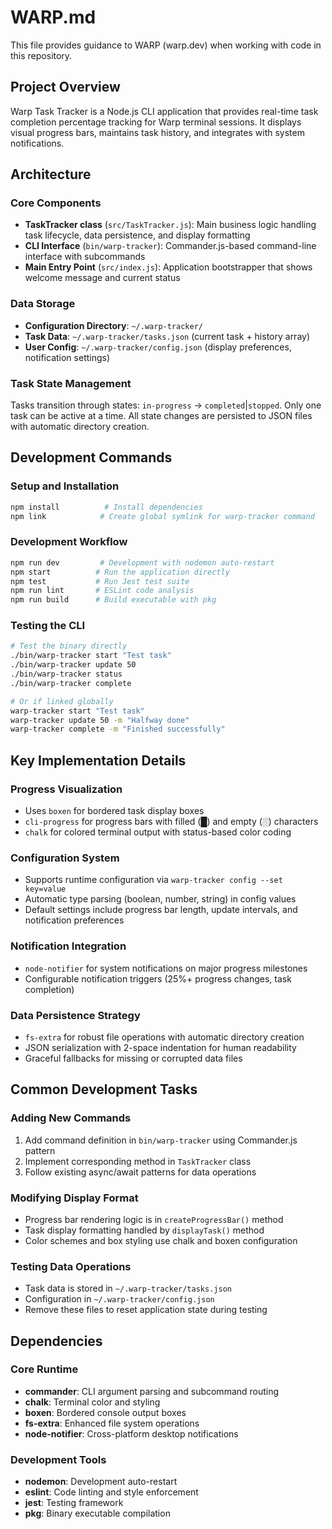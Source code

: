 # WARP.md

This file provides guidance to WARP (warp.dev) when working with code in this repository.

## Project Overview

Warp Task Tracker is a Node.js CLI application that provides real-time task completion percentage tracking for Warp terminal sessions. It displays visual progress bars, maintains task history, and integrates with system notifications.

## Architecture

### Core Components

- **TaskTracker class** (`src/TaskTracker.js`): Main business logic handling task lifecycle, data persistence, and display formatting
- **CLI Interface** (`bin/warp-tracker`): Commander.js-based command-line interface with subcommands
- **Main Entry Point** (`src/index.js`): Application bootstrapper that shows welcome message and current status

### Data Storage

- **Configuration Directory**: `~/.warp-tracker/`
- **Task Data**: `~/.warp-tracker/tasks.json` (current task + history array)
- **User Config**: `~/.warp-tracker/config.json` (display preferences, notification settings)

### Task State Management

Tasks transition through states: `in-progress` → `completed`|`stopped`. Only one task can be active at a time. All state changes are persisted to JSON files with automatic directory creation.

## Development Commands

### Setup and Installation
```bash
npm install          # Install dependencies
npm link            # Create global symlink for warp-tracker command
```

### Development Workflow
```bash
npm run dev         # Development with nodemon auto-restart
npm start          # Run the application directly
npm test           # Run Jest test suite
npm run lint       # ESLint code analysis
npm run build      # Build executable with pkg
```

### Testing the CLI
```bash
# Test the binary directly
./bin/warp-tracker start "Test task"
./bin/warp-tracker update 50
./bin/warp-tracker status
./bin/warp-tracker complete

# Or if linked globally
warp-tracker start "Test task"
warp-tracker update 50 -m "Halfway done"
warp-tracker complete -m "Finished successfully"
```

## Key Implementation Details

### Progress Visualization
- Uses `boxen` for bordered task display boxes
- `cli-progress` for progress bars with filled (█) and empty (░) characters
- `chalk` for colored terminal output with status-based color coding

### Configuration System
- Supports runtime configuration via `warp-tracker config --set key=value`
- Automatic type parsing (boolean, number, string) in config values
- Default settings include progress bar length, update intervals, and notification preferences

### Notification Integration
- `node-notifier` for system notifications on major progress milestones
- Configurable notification triggers (25%+ progress changes, task completion)

### Data Persistence Strategy
- `fs-extra` for robust file operations with automatic directory creation
- JSON serialization with 2-space indentation for human readability
- Graceful fallbacks for missing or corrupted data files

## Common Development Tasks

### Adding New Commands
1. Add command definition in `bin/warp-tracker` using Commander.js pattern
2. Implement corresponding method in `TaskTracker` class
3. Follow existing async/await patterns for data operations

### Modifying Display Format
- Progress bar rendering logic is in `createProgressBar()` method
- Task display formatting handled by `displayTask()` method
- Color schemes and box styling use chalk and boxen configuration

### Testing Data Operations
- Task data is stored in `~/.warp-tracker/tasks.json`
- Configuration in `~/.warp-tracker/config.json`
- Remove these files to reset application state during testing

## Dependencies

### Core Runtime
- **commander**: CLI argument parsing and subcommand routing
- **chalk**: Terminal color and styling
- **boxen**: Bordered console output boxes
- **fs-extra**: Enhanced file system operations
- **node-notifier**: Cross-platform desktop notifications

### Development Tools
- **nodemon**: Development auto-restart
- **eslint**: Code linting and style enforcement
- **jest**: Testing framework
- **pkg**: Binary executable compilation
